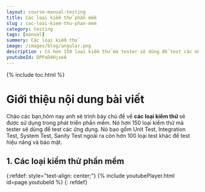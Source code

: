 ```yaml
---
layout: course-manual-testing
title: Các loại kiểm thử phần mềm
slug : cac-loai-kiem-thu-phan-mem
category: testing
tags: [manual]
summery: Các loại kiểm thử
image: /images/blog/angular.png
description : Có hơn 150 loại kiểm thử mà tester sẽ dùng để test các ứng dụng. Nó bao gồm Unit Test, Integration Test, System Test, Sanity Test ngoài ra còn hơn 100 loại test khác để test hiệu năng và bảo mật 
youtubeId: DPPaD4HjxeA
---
```


{% include toc.html %}

# **Giới thiệu nội dung bài viết**

Chào các bạn,hôm nay anh sẽ trình bày chủ đề về <b> các loại kiểm thử </b> sẽ được sử dụng trong phát triển phần mềm. Nó hơn 150 loại kiểm thử mà tester sẽ dùng để test các ứng dụng. Nó bao gồm Unit Test, Integration Test, System Test, Sanity Test ngoài ra còn hơn 100 loại test khác để test hiệu năng và bảo mật.


## **1. Các loại kiểm thử phần mềm**

{:refdef: style="text-align: center;"}
{% include youtubePlayer.html id=page.youtubeId %}
{: refdef}



